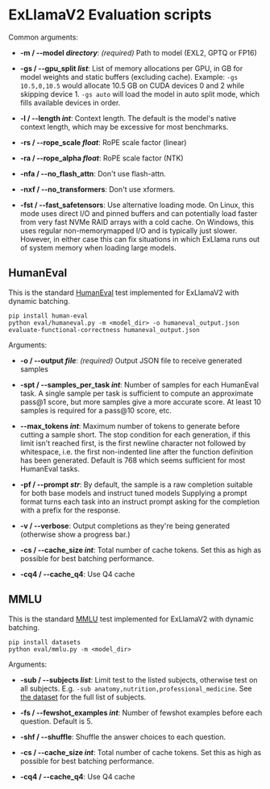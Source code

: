 # ExLlamaV2 Evaluation scripts

Common arguments:

- **-m / --model *directory***: _(required)_ Path to model (EXL2, GPTQ or FP16)

- **-gs / --gpu_split *list***: List of memory allocations per GPU, in GB for model weights and static buffers 
(excluding cache). Example: `-gs 10.5,0,10.5` would allocate 10.5 GB on CUDA devices 0 and 2 while skipping
device 1. `-gs auto` will load the model in auto split mode, which fills available devices in order.

- **-l / --length *int***: Context length. The default is the model's native context length, which may be
excessive for most benchmarks.

- **-rs / --rope_scale *float***: RoPE scale factor (linear)

- **-ra / --rope_alpha *float***: RoPE scale factor (NTK)

- **-nfa / --no_flash_attn**: Don't use flash-attn.

- **-nxf / --no_transformers**: Don't use xformers.

- **-fst / --fast_safetensors**: Use alternative loading mode. On Linux, this mode uses direct I/O and pinned
buffers and can potentially load faster from very fast NVMe RAID arrays with a cold cache. On Windows, this
uses regular non-memorymapped I/O and is typically just slower. However, in either case this can fix situations
in which ExLlama runs out of system memory when loading large models.

## HumanEval

This is the standard [HumanEval](https://github.com/openai/human-eval) test implemented for ExLlamaV2 with
dynamic batching.

```
pip install human-eval
python eval/humaneval.py -m <model_dir> -o humaneval_output.json
evaluate-functional-correctness humaneval_output.json
```

Arguments:

- **-o / --output *file***: _(required)_ Output JSON file to receive generated samples

- **-spt / --samples_per_task *int***: Number of samples for each HumanEval task. A single sample per task is
sufficient to compute an approximate pass@1 score, but more samples give a more accurate score. At least 10 
samples is required for a pass@10 score, etc.

- **--max_tokens *int***: Maximum number of tokens to generate before cutting a sample short. The stop condition
for each generation, if this limit isn't reached first, is the first newline character not followed by 
whitespace, i.e. the first non-indented line after the function definition has been generated. Default is 768
which seems sufficient for most HumanEval tasks.

- **-pf / --prompt *str***: By default, the sample is a raw completion suitable for both base models and instruct
tuned models Supplying a prompt format turns each task into an instruct prompt asking for the completion with a
prefix for the response.

- **-v / --verbose**: Output completions as they're being generated (otherwise show a progress bar.)

- **-cs / --cache_size *int***: Total number of cache tokens. Set this as high as possible for best batching
performance.

- **-cq4 / --cache_q4**: Use Q4 cache

## MMLU

This is the standard [MMLU](https://github.com/hendrycks/test) test implemented for ExLlamaV2 with
dynamic batching.

```
pip install datasets
python eval/mmlu.py -m <model_dir>
```

Arguments:

- **-sub / --subjects *list***: Limit test to the listed subjects, otherwise test on all subjects. E.g.
`-sub anatomy,nutrition,professional_medicine`. See [the dataset](https://huggingface.co/datasets/cais/mmlu) for
the full list of subjects.

- **-fs / --fewshot_examples *int***: Number of fewshot examples before each question. Default is 5.

- **-shf / --shuffle**: Shuffle the answer choices to each question.

- **-cs / --cache_size *int***: Total number of cache tokens. Set this as high as possible for best batching
performance.

- **-cq4 / --cache_q4**: Use Q4 cache
